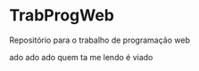 # TrabProgWeb
Repositório para o trabalho de programação web





















































ado ado ado quem ta me lendo é viado